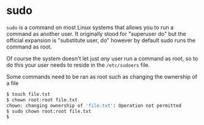 # sudo

`sudo` is a command on most Linux systems that allows you to run a command as another user. It originally stood for "superuser do" but the official expansion is "substitute user, do" however by default sudo runs the command as root.

Of course the system doesn't let just _any_ user run a command as root, so to do this your user needs to reside in the `/etc/sudoers` file.

Some commands need to be ran as root such as changing the ownership of a file

```bash
$ touch file.txt
$ chown root:root file.txt
chown: changing ownership of 'file.txt': Operation not permitted
$ sudo chown root:root file.txt
$
```